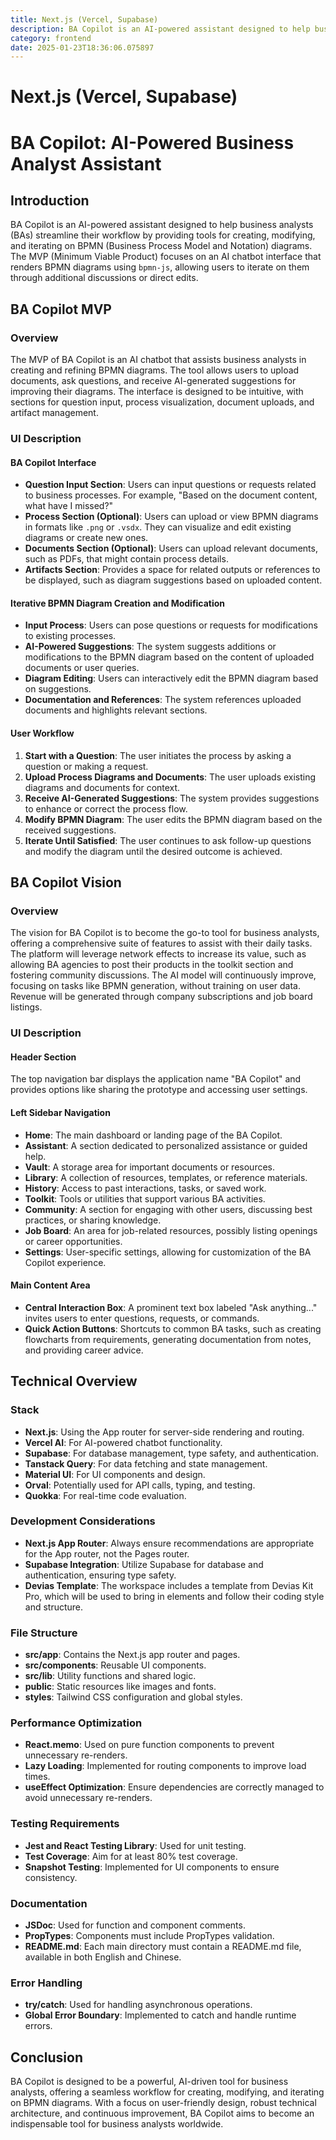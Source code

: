 ```yaml
---
title: Next.js (Vercel, Supabase)
description: BA Copilot is an AI-powered assistant designed to help business analysts create, modify, and iterate on BPMN diagrams with contextual suggestions, leveraging uploaded documents and user queries. Built with Next.js, Vercel, and Supabase, it offers a seamless workflow for business process modeling and documentation.
category: frontend
date: 2025-01-23T18:36:06.075897
---
```


# Next.js (Vercel, Supabase)

# BA Copilot: AI-Powered Business Analyst Assistant

## Introduction

BA Copilot is an AI-powered assistant designed to help business analysts (BAs) streamline their workflow by providing tools for creating, modifying, and iterating on BPMN (Business Process Model and Notation) diagrams. The MVP (Minimum Viable Product) focuses on an AI chatbot interface that renders BPMN diagrams using `bpmn-js`, allowing users to iterate on them through additional discussions or direct edits.

## BA Copilot MVP

### Overview

The MVP of BA Copilot is an AI chatbot that assists business analysts in creating and refining BPMN diagrams. The tool allows users to upload documents, ask questions, and receive AI-generated suggestions for improving their diagrams. The interface is designed to be intuitive, with sections for question input, process visualization, document uploads, and artifact management.

### UI Description

#### BA Copilot Interface

- **Question Input Section**: Users can input questions or requests related to business processes. For example, "Based on the document content, what have I missed?"
- **Process Section (Optional)**: Users can upload or view BPMN diagrams in formats like `.png` or `.vsdx`. They can visualize and edit existing diagrams or create new ones.
- **Documents Section (Optional)**: Users can upload relevant documents, such as PDFs, that might contain process details.
- **Artifacts Section**: Provides a space for related outputs or references to be displayed, such as diagram suggestions based on uploaded content.

#### Iterative BPMN Diagram Creation and Modification

- **Input Process**: Users can pose questions or requests for modifications to existing processes.
- **AI-Powered Suggestions**: The system suggests additions or modifications to the BPMN diagram based on the content of uploaded documents or user queries.
- **Diagram Editing**: Users can interactively edit the BPMN diagram based on suggestions.
- **Documentation and References**: The system references uploaded documents and highlights relevant sections.

#### User Workflow

1. **Start with a Question**: The user initiates the process by asking a question or making a request.
2. **Upload Process Diagrams and Documents**: The user uploads existing diagrams and documents for context.
3. **Receive AI-Generated Suggestions**: The system provides suggestions to enhance or correct the process flow.
4. **Modify BPMN Diagram**: The user edits the BPMN diagram based on the received suggestions.
5. **Iterate Until Satisfied**: The user continues to ask follow-up questions and modify the diagram until the desired outcome is achieved.

## BA Copilot Vision

### Overview

The vision for BA Copilot is to become the go-to tool for business analysts, offering a comprehensive suite of features to assist with their daily tasks. The platform will leverage network effects to increase its value, such as allowing BA agencies to post their products in the toolkit section and fostering community discussions. The AI model will continuously improve, focusing on tasks like BPMN generation, without training on user data. Revenue will be generated through company subscriptions and job board listings.

### UI Description

#### Header Section

The top navigation bar displays the application name "BA Copilot" and provides options like sharing the prototype and accessing user settings.

#### Left Sidebar Navigation

- **Home**: The main dashboard or landing page of the BA Copilot.
- **Assistant**: A section dedicated to personalized assistance or guided help.
- **Vault**: A storage area for important documents or resources.
- **Library**: A collection of resources, templates, or reference materials.
- **History**: Access to past interactions, tasks, or saved work.
- **Toolkit**: Tools or utilities that support various BA activities.
- **Community**: A section for engaging with other users, discussing best practices, or sharing knowledge.
- **Job Board**: An area for job-related resources, possibly listing openings or career opportunities.
- **Settings**: User-specific settings, allowing for customization of the BA Copilot experience.

#### Main Content Area

- **Central Interaction Box**: A prominent text box labeled "Ask anything..." invites users to enter questions, requests, or commands.
- **Quick Action Buttons**: Shortcuts to common BA tasks, such as creating flowcharts from requirements, generating documentation from notes, and providing career advice.

## Technical Overview

### Stack

- **Next.js**: Using the App router for server-side rendering and routing.
- **Vercel AI**: For AI-powered chatbot functionality.
- **Supabase**: For database management, type safety, and authentication.
- **Tanstack Query**: For data fetching and state management.
- **Material UI**: For UI components and design.
- **Orval**: Potentially used for API calls, typing, and testing.
- **Quokka**: For real-time code evaluation.

### Development Considerations

- **Next.js App Router**: Always ensure recommendations are appropriate for the App router, not the Pages router.
- **Supabase Integration**: Utilize Supabase for database and authentication, ensuring type safety.
- **Devias Template**: The workspace includes a template from Devias Kit Pro, which will be used to bring in elements and follow their coding style and structure.

### File Structure

- **src/app**: Contains the Next.js app router and pages.
- **src/components**: Reusable UI components.
- **src/lib**: Utility functions and shared logic.
- **public**: Static resources like images and fonts.
- **styles**: Tailwind CSS configuration and global styles.

### Performance Optimization

- **React.memo**: Used on pure function components to prevent unnecessary re-renders.
- **Lazy Loading**: Implemented for routing components to improve load times.
- **useEffect Optimization**: Ensure dependencies are correctly managed to avoid unnecessary re-renders.

### Testing Requirements

- **Jest and React Testing Library**: Used for unit testing.
- **Test Coverage**: Aim for at least 80% test coverage.
- **Snapshot Testing**: Implemented for UI components to ensure consistency.

### Documentation

- **JSDoc**: Used for function and component comments.
- **PropTypes**: Components must include PropTypes validation.
- **README.md**: Each main directory must contain a README.md file, available in both English and Chinese.

### Error Handling

- **try/catch**: Used for handling asynchronous operations.
- **Global Error Boundary**: Implemented to catch and handle runtime errors.

## Conclusion

BA Copilot is designed to be a powerful, AI-driven tool for business analysts, offering a seamless workflow for creating, modifying, and iterating on BPMN diagrams. With a focus on user-friendly design, robust technical architecture, and continuous improvement, BA Copilot aims to become an indispensable tool for business analysts worldwide.
